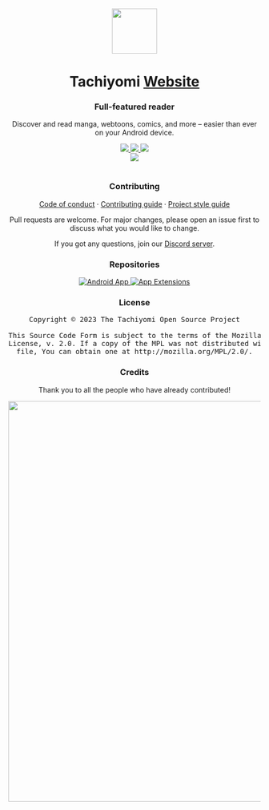 <p align="center">
	<br>
	<a href="https://tachiyomi.org">
		<img src="./.github/assets/logo.png" width="90"/>
	</a>
</p>

<h1 align="center">Tachiyomi <a href="#">Website</a></h1>
<h3 align="center">Full-featured reader</h3>
<p align="center">Discover and read manga, webtoons, comics, and more – easier than ever on your Android device.</p>

<p align="center">
	<a title="Discord server" href="https://discord.gg/tachiyomi">
		<img src="https://img.shields.io/discord/349436576037732353.svg?label=&labelColor=6A7EC2&color=7389D8&logo=discord&logoColor=FFFFFF">
	</a>
	<a title="Twitter account" href="https://twitter.com/tachiyomiorg">
		<img src="https://img.shields.io/twitter/follow/tachiyomiorg?label=followers&labelColor=279EE6&color=188ED5&logo=twitter&logoColor=FFFFFF&style=flat">
	</a>
	<a title="GitHub downloads" href="https://github.com/tachiyomiorg/tachiyomi/releases">
		<img src="https://img.shields.io/github/downloads/tachiyomiorg/tachiyomi/total?label=downloads&labelColor=27303D&color=0D1117&logo=github&logoColor=FFFFFF&style=flat">
	</a>
	<br>
	<a title="Netlify deployment" href="https://app.netlify.com/sites/tachiyomi-v3-vitepress/deploys">
		<img src="https://api.netlify.com/api/v1/badges/a2fcfa92-2d32-463c-9051-909f97e06f46/deploy-status">
	</a>
	<br>
	<br>
</p>

<h3 align="center">Contributing</h3>

<p align="center">
	<a href="./CODE_OF_CONDUCT.md">Code of conduct</a>
	·
	<a href="./CONTRIBUTING.md">Contributing guide</a>
	·
	<a href="https://tachiyomi.org/sandbox/style-guide/">Project style guide</a>
</p>

<p align="center">Pull requests are welcome. For major changes, please open an issue first to discuss what you would like to change.</p>
<p align="center">If you got any questions, join our <a target="_blank" href="https://discord.gg/tachiyomi">Discord server</a>.</p>

<h3 align="center">Repositories</h3>

<div>
	<p align="center">
		<a href="https://github.com/tachiyomiorg/tachiyomi/">
			<img src="https://github-readme-stats.vercel.app/api/pin/?username=tachiyomiorg&repo=tachiyomi&bg_color=161B22&text_color=c9d1d9&title_color=818CF8&icon_color=818CF8&border_radius=8&hide_border=true" alt="Android App">
		</a>
		<a href="https://github.com/tachiyomiorg/tachiyomi-extensions/">
			<img src="https://github-readme-stats.vercel.app/api/pin/?username=tachiyomiorg&repo=tachiyomi-extensions&bg_color=161B22&text_color=c9d1d9&title_color=818CF8&icon_color=818CF8&border_radius=8&hide_border=true" alt="App Extensions">
		</a>
	</p>
</div>

<h3 align="center">License</h3>

<pre align="center">Copyright © 2023 The Tachiyomi Open Source Project<br><br>This Source Code Form is subject to the terms of the Mozilla Public<br>License, v. 2.0. If a copy of the MPL was not distributed with this<br>file, You can obtain one at http://mozilla.org/MPL/2.0/.</pre>

<h3 align="center">Credits</h3>

<p align="center">Thank you to all the people who have already contributed!</p>
<p align="right">
	<a href="https://github.com/tachiyomiorg/tachiyomi/graphs/contributors">
		<img src="https://contrib.rocks/image?repo=tachiyomiorg/website" width="800"/>
	</a>
</p>
